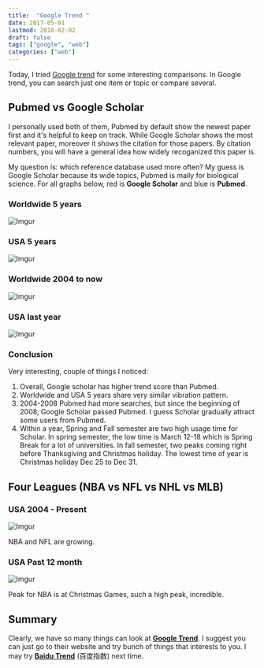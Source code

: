 ```yaml
---
title:  "Google Trend "
date: 2017-05-01
lastmod: 2018-02-02
draft: false
tags: ["google", "web"]
categories: ["web"]
---
```


Today, I tried [Google trend](https://trends.google.com/trends/) for some interesting comparisons. In Google trend, you can search just one item or topic or compare several.

<!--more-->

## Pubmed vs Google Scholar
I personally used both of them, Pubmed by default show the newest paper first and it's helpful to keep on track. While Google Scholar shows the most relevant paper, moreover it shows the citation for those papers. By citation numbers, you will have a general idea how widely recoganized this paper is.

My question is: which reference database used more often? My guess is Google Scholar because its wide topics, Pubmed is maily for biological science. For all graphs below, red is **Google Scholar** and blue is **Pubmed**.

### Worldwide 5 years
![Imgur](http://i.imgur.com/cQiNLKl.png)

### USA 5 years
![Imgur](http://i.imgur.com/wNcuZOr.png)

### Worldwide 2004 to now
![Imgur](http://i.imgur.com/snstXBN.png)

### USA last year
![Imgur](http://i.imgur.com/bfHIEK0.png)

### Conclusion
Very interesting, couple of things I noticed:
1. Overall, Google scholar has higher trend score than Pubmed.
2. Worldwide and USA 5 years share very similar vibration pattern.
3. 2004-2008 Pubmed had more searches, but since the beginning of 2008, Google Scholar passed Pubmed. I guess Scholar gradually attract some users from Pubmed.
4. Within a year, Spring and Fall semester are two high usage time for Scholar. In spring semester, the low time is March 12-18 which is Spring Break for a lot of universities. In fall semester, two peaks coming right before Thanksgiving and Christmas holiday. The lowest time of year is Christmas holiday Dec 25 to Dec 31.


## Four Leagues (NBA vs NFL vs NHL vs MLB)
### USA 2004 - Present
![Imgur](http://i.imgur.com/3SiDH5n.png)

NBA and NFL are growing.

### USA Past 12 month
![Imgur](http://i.imgur.com/z0rMKqQ.png)

Peak for NBA is at Christmas Games, such a high peak, incredible.

## Summary
Clearly, we have so many things can look at [**Google Trend**](https://trends.google.com/trends/). I suggest you can just go to their website and try bunch of things that interests to you. I may try **[Baidu Trend](https://zhishu.baidu.com/)** (百度指数) next time.
